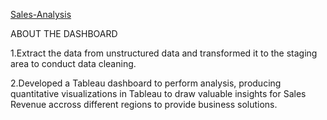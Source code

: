 [Sales-Analysis](https://prod-uk-a.online.tableau.com/t/hft/views/SalesInsights-DataAnalysis/Dashboard-RevenueAnalysis)

ABOUT THE DASHBOARD

1.Extract the data from unstructured data and transformed it to the staging area to conduct data cleaning.

2.Developed a Tableau dashboard to perform analysis, producing quantitative visualizations in Tableau to draw valuable insights for Sales Revenue accross different regions to provide business solutions.
